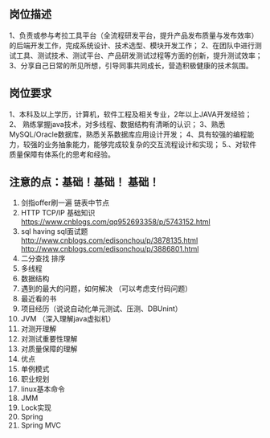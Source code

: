 

## 岗位描述

1、负责或参与考拉工具平台（全流程研发平台，提升产品发布质量与发布效率）的后端开发工作，完成系统设计、技术选型、模块开发工作；
2、在团队中进行测试工具、测试技术、测试平台、产品研发测试过程等方面的创新，提升测试效率；
3、分享自己日常的所见所想，引导同事共同成长，营造积极健康的技术氛围。

## 岗位要求

1、本科及以上学历，计算机，软件工程及相关专业，2年以上JAVA开发经验；
2、 熟练掌握java技术，对多线程、数据结构有清晰的认识；
3、熟悉MySQL/Oracle数据库，熟悉关系数据库应用设计开发；
4、具有较强的编程能力，较强的业务抽象能力，能够完成较复杂的交互流程设计和实现；
5.、对软件质量保障有体系化的思考和经验。



## 注意的点：基础！基础！ 基础！

1. 剑指offer刷一遍  链表中节点
2. HTTP TCP/IP 基础知识   https://www.cnblogs.com/qq952693358/p/5743152.html
3. sql  having  sql面试题  http://www.cnblogs.com/edisonchou/p/3878135.html  http://www.cnblogs.com/edisonchou/p/3886801.html
4. 二分查找 排序
5. 多线程
6. 数据结构
7. 遇到的最大的问题，如何解决 （可以考虑支付码问题）
8. 最近看的书
9. 项目经历（说说自动化单元测试、压测、DBUnint）
10. JVM （深入理解java虚拟机）
11. 对测开理解
12. 对测试重要性理解
13. 对质量保障的理解
14. 优点
15. 单例模式
16. 职业规划
17. linux基本命令
18. JMM
19. Lock实现
20. Spring
21. Spring MVC

